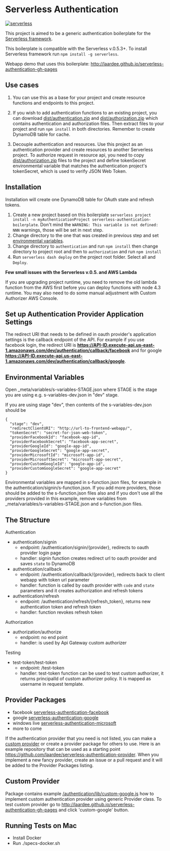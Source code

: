 # Serverless Authentication
[![serverless](http://public.serverless.com/badges/v3.svg)](http://www.serverless.com)

This project is aimed to be a generic authentication boilerplate for the [Serverless framework](http://www.serverless.com).

This boilerplate is compatible with the Serverless v.0.5.3+. To install Serverless framework run `npm install -g serverless`.

Webapp demo that uses this boilerplate: http://laardee.github.io/serverless-authentication-gh-pages

## Use cases

1. You can use this as a base for your project and create resource functions and endpoints to this project.

2. If you wish to add authentication functions to an existing project, you can download [dist/authentication.zip](https://github.com/laardee/serverless-authentication-boilerplate/blob/master/dist/authentication.zip) and [dist/authorization.zip](https://github.com/laardee/serverless-authentication-boilerplate/blob/master/dist/authorization.zip) which contains authentication and authorization files. Then extract files to your project and run `npm install` in both directories. Remember to create DynamoDB table for cache.

3. Decouple authentication and resources. Use this project as an authentication provider and create resources to another Serverless project. To authorize request in resource api, you need to copy [dist/authorization.zip](https://github.com/laardee/serverless-authentication-boilerplate/blob/master/dist/authorization.zip) files to the project and define tokenSecret environmental variable that matches the authentication project's tokenSecret, which is used to verify JSON Web Token.

## Installation

Installation will create one DynamoDB table for OAuth state and refresh tokens.

1. Create a new project based on this boilerplate `serverless project install -n myAuthenticationProject serverless-authentication-boilerplate`. Don't mind the `WARNING: This variable is not defined: NNN` warnings, those will be set in next step.
2. Change directory to the one that was created in previous step and set [environmental variables](#env-vars).
3. Change directory to `authentication` and run `npm install` then change directory to project root and then to `authorization` and run `npm install`
4. Run `serverless dash deploy` on the project root folder. Select all and `Deploy`.

**Few small issues with the Serverless v.0.5. and AWS Lambda**

If you are upgrading project runtime, you need to remove the old lambda function from the AWS first before you can deploy functions with node 4.3 runtime. You may also need to do some manual adjustment with Custom Authorizer AWS Console.

## Set up Authentication Provider Application Settings

The redirect URI that needs to be defined in oauth provider's application settings is the callback endpoint of the API. For example if you use facebook login, the redirect URI is **https://API-ID.execute-api.us-east-1.amazonaws.com/dev/authentication/callback/facebook** and for google **https://API-ID.execute-api.us-east-1.amazonaws.com/dev/authentication/callback/google**.

## <a id="env-vars"></a>Environmental Variables

Open _meta/variables/s-variables-STAGE.json where STAGE is the stage you are using e.g. s-variables-dev.json in "dev" stage.

If you are using stage "dev", then contents of the s-variables-dev.json should be
```
{
  "stage": "dev",
  "redirectClientURI": "http://url-to-frontend-webapp/",
  "tokenSecret": "secret-for-json-web-token",
  "providerFacebookId": "facebook-app-id",
  "providerFacebookSecret": "facebook-app-secret",
  "providerGoogleId": "google-app-id",
  "providerGoogleSecret": "google-app-secret",
  "providerMicrosoftId": "microsoft-app-id",
  "providerMicrosoftSecret": "microsoft-app-secret",
  "providerCustomGoogleId": "google-app-id",
  "providerCustomGoogleSecret": "google-app-secret"
}
```

Environmental variables are mapped in s-function.json files, for example in the authentication/signin/s-function.json. If you add more providers, those should be added to the s-function.json files also and if you don't use all the providers provided in this example, remove variables from _meta/variables/s-variables-STAGE.json and s-function.json files.

## The Structure

Authentication
* authentication/signin
  * endpoint: /authentication/signin/{provider}, redirects to oauth provider login page
  * handler: signin function creates redirect url to oauth provider and saves `state` to DynamoDB
* authentication/callback
  * endpoint: /authentication/callback/{provider}, redirects back to client webapp with token url parameter
  * handler: function is called by oauth provider with `code` and `state` parameters and it creates authorization and refresh tokens
* authentication/refresh
  * endpoint: /authentication/refresh/{refresh_token}, returns new authentication token and refresh token
  * handler: function revokes refresh token

Authorization
* authorization/authorize
  * endpoint: no end point
  * handler: is used by Api Gateway custom authorizer

Testing
* test-token/test-token
  * endpoint: /test-token
  * handler: test-token function can be used to test custom authorizer, it returns principalId of custom authorizer policy. It is mapped as username in request template.

## Provider Packages

* facebook [serverless-authentication-facebook](https://www.npmjs.com/package/serverless-authentication-facebook)
* google [serverless-authentication-google](https://www.npmjs.com/package/serverless-authentication-google)
* windows live [serverless-authentication-microsoft](https://www.npmjs.com/package/serverless-authentication-microsoft)
* more to come

If the authentication provider that you need is not listed, you can make a [custom provider](#custom-provider) or create a provider package for others to use. Here is an example repository that can be used as a starting point https://github.com/laardee/serverless-authentication-provider. When you implement a new fancy provider, create an issue or a pull request and it will be added to the Provider Packages listing.

## <a id="custom-provider"></a>Custom Provider

Package contains example [/authentication/lib/custom-google.js](https://github.com/laardee/serverless-authentication-boilerplate/blob/master/authentication/lib/custom-google.js) how to implement custom authentication provider using generic Provider class. To test custom provider go to http://laardee.github.io/serverless-authentication-gh-pages and click 'custom-google' button.

## Running Tests on Mac

* Install Docker
* Run ./specs-docker.sh